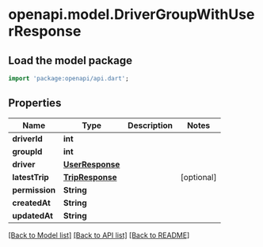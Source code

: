 # openapi.model.DriverGroupWithUserResponse

## Load the model package
```dart
import 'package:openapi/api.dart';
```

## Properties
Name | Type | Description | Notes
------------ | ------------- | ------------- | -------------
**driverId** | **int** |  | 
**groupId** | **int** |  | 
**driver** | [**UserResponse**](UserResponse.md) |  | 
**latestTrip** | [**TripResponse**](TripResponse.md) |  | [optional] 
**permission** | **String** |  | 
**createdAt** | **String** |  | 
**updatedAt** | **String** |  | 

[[Back to Model list]](../README.md#documentation-for-models) [[Back to API list]](../README.md#documentation-for-api-endpoints) [[Back to README]](../README.md)


